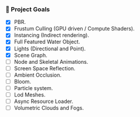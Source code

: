 
### 🎯 Project Goals

- [x]  PBR.
- [x]  Frustum Culling (GPU driven / Compute Shaders).
- [x]  Instancing (Indirect rendering).
- [x]  Full Featured Water Object.
- [x]  Lights (Directional and Point).
- [x]  Scene Graph.
- [ ]  Node and Skeletal Animations.
- [ ]  Screen Space Reflection.
- [ ]  Ambient Occlusion.
- [ ]  Bloom.
- [ ]  Particle system.
- [ ]  Lod Meshes.
- [ ]  Async Resource Loader.
- [ ]  Volumetric Clouds and Fogs.
